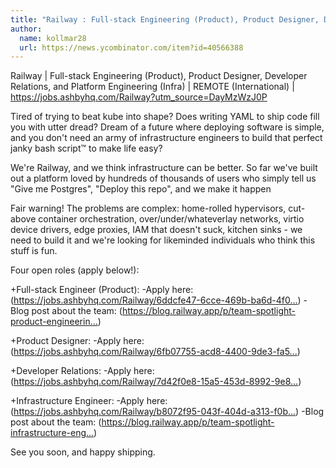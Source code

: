 ```yaml
---
title: "Railway : Full-stack Engineering (Product), Product Designer, Developer Relations, and Platform Engineering (Infra)"
author:
  name: kollmar28
  url: https://news.ycombinator.com/item?id=40566388
---
```

Railway | Full-stack Engineering (Product), Product Designer, Developer Relations, and Platform Engineering (Infra) | REMOTE (International) | <a href="https:&#x2F;&#x2F;jobs.ashbyhq.com&#x2F;Railway?utm_source=DayMzWzJ0P">https:&#x2F;&#x2F;jobs.ashbyhq.com&#x2F;Railway?utm_source=DayMzWzJ0P</a>

Tired of trying to beat kube into shape? Does writing YAML to ship code fill you with utter dread? Dream of a future where deploying software is simple, and you don&#x27;t need an army of infrastructure engineers to build that perfect janky bash script™ to make life easy?

We&#x27;re Railway, and we think infrastructure can be better. So far we&#x27;ve built out a platform loved by hundreds of thousands of users who simply tell us &quot;Give me Postgres&quot;, &quot;Deploy this repo&quot;, and we make it happen

Fair warning! The problems are complex: home-rolled hypervisors, cut-above container orchestration, over&#x2F;under&#x2F;whateverlay networks, virtio device drivers, edge proxies, IAM that doesn&#x27;t suck, kitchen sinks - we need to build it and we&#x27;re looking for likeminded individuals who think this stuff is fun.

Four open roles (apply below!):

+Full-stack Engineer (Product): 
-Apply here: (<a href="https:&#x2F;&#x2F;jobs.ashbyhq.com&#x2F;Railway&#x2F;6ddcfe47-6cce-469b-ba6d-4f0e83440c9d?utm_source=DayMzWzJ0P">https:&#x2F;&#x2F;jobs.ashbyhq.com&#x2F;Railway&#x2F;6ddcfe47-6cce-469b-ba6d-4f0...</a>) 
-Blog post about the team: (<a href="https:&#x2F;&#x2F;blog.railway.app&#x2F;p&#x2F;team-spotlight-product-engineering" rel="nofollow">https:&#x2F;&#x2F;blog.railway.app&#x2F;p&#x2F;team-spotlight-product-engineerin...</a>)

+Product Designer: 
-Apply here: (<a href="https:&#x2F;&#x2F;jobs.ashbyhq.com&#x2F;Railway&#x2F;6fb07755-acd8-4400-9de3-fa598e4eeb7d?utm_source=DayMzWzJ0P">https:&#x2F;&#x2F;jobs.ashbyhq.com&#x2F;Railway&#x2F;6fb07755-acd8-4400-9de3-fa5...</a>)

+Developer Relations:
-Apply here: (<a href="https:&#x2F;&#x2F;jobs.ashbyhq.com&#x2F;Railway&#x2F;7d42f0e8-15a5-453d-8992-9e8638846077?utm_source=DayMzWzJ0P">https:&#x2F;&#x2F;jobs.ashbyhq.com&#x2F;Railway&#x2F;7d42f0e8-15a5-453d-8992-9e8...</a>)

+Infrastructure Engineer: 
-Apply here:(<a href="https:&#x2F;&#x2F;jobs.ashbyhq.com&#x2F;Railway&#x2F;b8072f95-043f-404d-a313-f0bdf8dd3c81?utm_source=DayMzWzJ0P">https:&#x2F;&#x2F;jobs.ashbyhq.com&#x2F;Railway&#x2F;b8072f95-043f-404d-a313-f0b...</a>) 
-Blog post about the team: (<a href="https:&#x2F;&#x2F;blog.railway.app&#x2F;p&#x2F;team-spotlight-infrastructure-engineering" rel="nofollow">https:&#x2F;&#x2F;blog.railway.app&#x2F;p&#x2F;team-spotlight-infrastructure-eng...</a>)

See you soon, and happy shipping.
